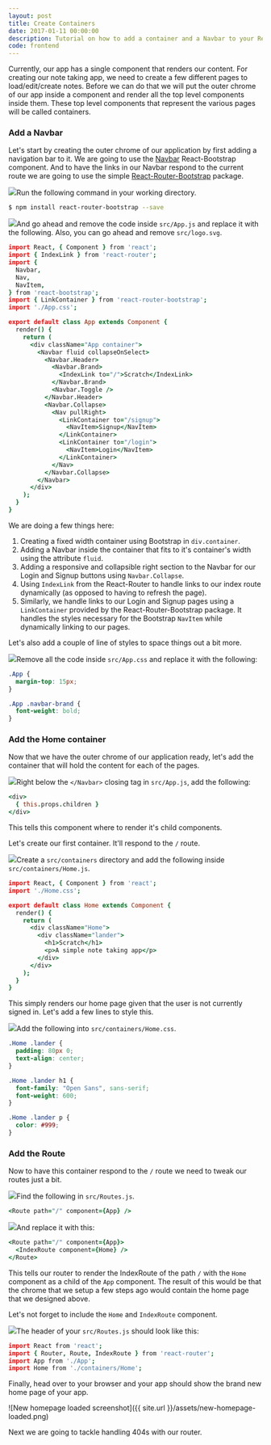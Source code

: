 ```yaml
---
layout: post
title: Create Containers
date: 2017-01-11 00:00:00
description: Tutorial on how to add a container and a Navbar to your React.js app.
code: frontend
---
```


Currently, our app has a single component that renders our content. For creating our note taking app, we need to create a few different pages to load/edit/create notes. Before we can do that we will put the outer chrome of our app inside a component and render all the top level components inside them. These top level components that represent the various pages will be called containers.

### Add a Navbar

Let's start by creating the outer chrome of our application by first adding a navigation bar to it. We are going to use the [Navbar](https://react-bootstrap.github.io/components.html#navbars) React-Bootstrap component. And to have the links in our Navbar respond to the current route we are going to use the simple [React-Router-Bootstrap](https://github.com/react-bootstrap/react-router-bootstrap) package.

<img class="code-marker" src="{{ site.url }}/assets/s.png" />Run the following command in your working directory.

``` bash
$ npm install react-router-bootstrap --save
```

<img class="code-marker" src="{{ site.url }}/assets/s.png" />And go ahead and remove the code inside `src/App.js` and replace it with the following. Also, you can go ahead and remove `src/logo.svg`.

``` coffee
import React, { Component } from 'react';
import { IndexLink } from 'react-router';
import {
  Navbar,
  Nav,
  NavItem,
} from 'react-bootstrap';
import { LinkContainer } from 'react-router-bootstrap';
import './App.css';

export default class App extends Component {
  render() {
    return (
      <div className="App container">
        <Navbar fluid collapseOnSelect>
          <Navbar.Header>
            <Navbar.Brand>
              <IndexLink to="/">Scratch</IndexLink>
            </Navbar.Brand>
            <Navbar.Toggle />
          </Navbar.Header>
          <Navbar.Collapse>
            <Nav pullRight>
              <LinkContainer to="/signup">
                <NavItem>Signup</NavItem>
              </LinkContainer>
              <LinkContainer to="/login">
                <NavItem>Login</NavItem>
              </LinkContainer>
            </Nav>
          </Navbar.Collapse>
        </Navbar>
      </div>
    );
  }
}
```

We are doing a few things here:

1. Creating a fixed width container using Bootstrap in `div.container`.
2. Adding a Navbar inside the container that fits to it's container's width using the attribute `fluid`.
3. Adding a responsive and collapsible right section to the Navbar for our Login and Signup buttons using `Navbar.Collapse`.
4. Using `IndexLink` from the React-Router to handle links to our index route dynamically (as opposed to having to refresh the page).
5. Similarly, we handle links to our Login and Signup pages using a `LinkContainer` provided by the React-Router-Bootstrap package. It handles the styles necessary for the Bootstrap `NavItem` while dynamically linking to our pages.

Let's also add a couple of line of styles to space things out a bit more.

<img class="code-marker" src="{{ site.url }}/assets/s.png" />Remove all the code inside `src/App.css` and replace it with the following:

``` css
.App {
  margin-top: 15px;
}

.App .navbar-brand {
  font-weight: bold;
}
```

### Add the Home container

Now that we have the outer chrome of our application ready, let's add the container that will hold the content for each of the pages.

<img class="code-marker" src="{{ site.url }}/assets/s.png" />Right below the `</Navbar>` closing tag in `src/App.js`, add the following:

``` coffee
<div>
  { this.props.children }
</div>
```

This tells this component where to render it's child components.

Let's create our first container. It'll respond to the `/` route.

<img class="code-marker" src="{{ site.url }}/assets/s.png" />Create a `src/containers` directory and add the following inside `src/containers/Home.js`.

``` coffee
import React, { Component } from 'react';
import './Home.css';

export default class Home extends Component {
  render() {
    return (
      <div className="Home">
        <div className="lander">
          <h1>Scratch</h1>
          <p>A simple note taking app</p>
        </div>
      </div>
    );
  }
}
```

This simply renders our home page given that the user is not currently signed in. Let's add a few lines to style this.

<img class="code-marker" src="{{ site.url }}/assets/s.png" />Add the following into `src/containers/Home.css`.

``` css
.Home .lander {
  padding: 80px 0;
  text-align: center;
}

.Home .lander h1 {
  font-family: "Open Sans", sans-serif;
  font-weight: 600;
}

.Home .lander p {
  color: #999;
}
```

### Add the Route

Now to have this container respond to the `/` route we need to tweak our routes just a bit.

<img class="code-marker" src="{{ site.url }}/assets/s.png" />Find the following in `src/Routes.js`.

``` coffee
<Route path="/" component={App} />
```

<img class="code-marker" src="{{ site.url }}/assets/s.png" />And replace it with this:

``` coffee
<Route path="/" component={App}>
  <IndexRoute component={Home} />
</Route>
```

This tells our router to render the IndexRoute of the path `/` with the `Home` component as a child of the `App` component. The result of this would be that the chrome that we setup a few steps ago would contain the home page that we designed above.

Let's not forget to include the `Home` and `IndexRoute` component.

<img class="code-marker" src="{{ site.url }}/assets/s.png" />The header of your `src/Routes.js` should look like this:

``` coffee
import React from 'react';
import { Router, Route, IndexRoute } from 'react-router';
import App from './App';
import Home from './containers/Home';
```

Finally, head over to your browser and your app should show the brand new home page of your app.

![New homepage loaded screenshot]({{ site.url }}/assets/new-homepage-loaded.png)

Next we are going to tackle handling 404s with our router.
